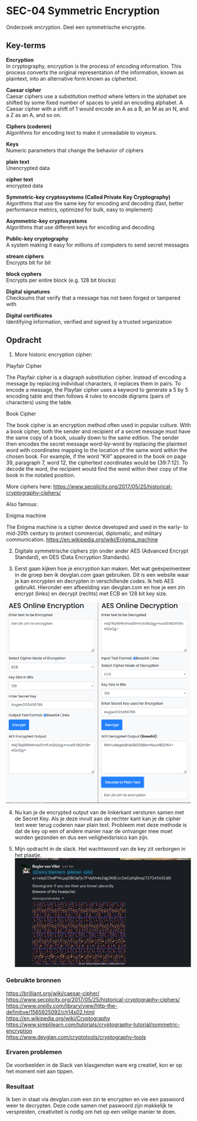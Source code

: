 # SEC-04 Symmetric Encryption
Onderzoek encryption. Deel een symmetrische encryptie.

## Key-terms  

**Encryption**  
In cryptography, encryption is the process of encoding information. This process converts the original representation of the information, known as plaintext, into an alternative form known as ciphertext.  

**Caesar cipher**  
Caesar ciphers use a substitution method where letters in the alphabet are shifted by some fixed number of spaces to yield an encoding alphabet. A Caesar cipher with a shift of 1 would encode an A as a B, an M as an N, and a Z as an A, and so on.  

**Ciphers (coderen)**  
Algorithms for encoding text to make it unreadable to voyeurs.

**Keys**  
Numeric parameters that change the behavior of ciphers  

**plain text**  
Unencrypted data

**cipher text**  
encrypted data

**Symmetric-key cryptosystems (Called Private Key Cryptography)**  
Algorithms that use the same key for encoding and decoding (fast, better performance metrics, optimized for bulk, easy to implement)

**Asymmetric-key cryptosystems**  
Algorithms that use different keys for encoding and decoding

**Public-key cryptography**  
A system making it easy for millions of computers to send secret messages  

**stream ciphers**  
Encrypts bit for bit

**block cyphers**  
Encrypts per entire block (e.g. 128 bit blocks)

**Digital signatures**  
Checksums that verify that a message has not been forged or tampered with  

**Digital certificates**  
Identifying information, verified and signed by a trusted organization  

## Opdracht  
1. More historic encryption cipher:  

Playfair Cipher

The Playfair cipher is a diagraph substitution cipher. Instead of encoding a message by replacing individual characters, it replaces them in pairs. To encode a message, the Playfair cipher uses a keyword to generate a 5 by 5 encoding table and then follows 4 rules to encode digrams (pairs of characters) using the table.  

Book Cipher

The book cipher is an encryption method often used in popular culture. With a book cipher, both the sender and recipient of a secret message must have the same copy of a book, usually down to the same edition. The sender then encodes the secret message word-by-word by replacing the plaintext word with coordinates mapping to the location of the same word within the chosen book. For example, if the word “Kill” appeared in the book on page 39, paragraph 7, word 12, the ciphertext coordinates would be {39:7:12}. To decode the word, the recipient would find the word within their copy of the book in the notated position.  

More ciphers here: https://www.secplicity.org/2017/05/25/historical-cryptography-ciphers/  

Also famous:

Enigma machine 

The Enigma machine is a cipher device developed and used in the early- to mid-20th century to protect commercial, diplomatic, and military communication.
https://en.wikipedia.org/wiki/Enigma_machine  

2. Digitale symmetrische ciphers zijn onder ander AES (Advanced Encrypt Standard), en DES (Data Encryption Standards).  

3. Eerst gaan kijken hoe je encryption kan maken. Met wat geëxpeimenteer in de groep ben ik devglan.com gaan gebruiken. Dit is een website waar je kan encrypten en decrypten in verschillende codes. Ik heb AES gebruikt. Hieronder een afbeelding van devglan.com en hoe je een zin encrypt (links) en decrypt (rechts) met ECB en 128 bit key size.  

![](https://github.com/techgrounds/techgrounds-Rogier1978/blob/main/00_includes/04_Security/SEC_04%20devglan%20aes.png)

4. Nu kan je de encrypted output van de linkerkant versturen samen met de Secret Key. Als je deze invult aan de rechter kant kan je de cipher text weer terug coderen naar plain text. Probleem met deze methode is dat de key op een of andere manier naar de ontvanger mee moet worden gezonden en dus een veiligheidsrisico kan zijn.  

5. Mijn opdracht in de slack. Het wachtwoord van de key zit verborgen in het plaatje.
![](https://github.com/techgrounds/techgrounds-Rogier1978/blob/main/00_includes/04_Security/SEC_04%20opdracht%20slack.jpg)  

### Gebruikte bronnen
https://brilliant.org/wiki/caesar-cipher/  
https://www.secplicity.org/2017/05/25/historical-cryptography-ciphers/  
https://www.oreilly.com/library/view/http-the-definitive/1565925092/ch14s02.html  
https://en.wikipedia.org/wiki/Cryptography
https://www.simplilearn.com/tutorials/cryptography-tutorial/symmetric-encryption  
https://www.devglan.com/cryptotools/cryptography-tools

### Ervaren problemen
De voorbeelden in de Slack van klasgenoten ware erg creatief, kon er op het moment niet aan tippen.

### Resultaat
Ik ben in staat via devglan.com een zin te encrypten en vie een paswoord weer te decrypten. Deze code samen met paswoord zijn makkelijk te verspreiden, creativiteit is nodig om het op een veilige manier te doen.
